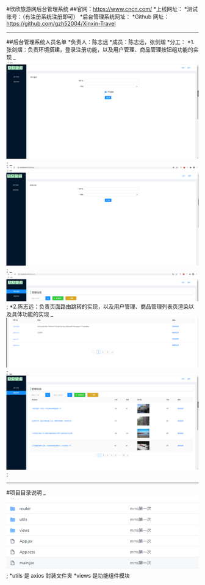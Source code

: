 #欣欣旅游网后台管理系统 ##官网：https://www.cncn.com/
*上线网址：
*测试账号：（有注册系统注册即可）
*后台管理系统网址：
*Github 网址：https://github.com/gzh52004/Xinxin-Travel

---

##后台管理系统人员名单
*负责人：陈志远
*成员：陈志远，张剑熠
*分工：
*1.张剑熠：负责环境搭建，登录注册功能，以及用户管理、商品管理按钮组功能的实现
_![Image text](./imgR/login.png);
_![Image text](./imgR/reg.png);
_![Image text](./imgR/title.png);
\*2.陈志远：负责页面路由跳转的实现，以及用户管理、商品管理列表页渲染以及具体功能的实现
_![Image text](./imgR/list.png);
\_![Image text](./imgR/shoppinglist.png);

---

#项目目录说明
\_![Image text](./imgR/team.png);
*utils 是 axios 封装文件夹
*views 是功能组件模块
